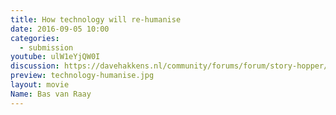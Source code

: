 ```yaml
---
title: How technology will re-humanise
date: 2016-09-05 10:00
categories:
  - submission
youtube: ulW1eYjQW0I
discussion: https://davehakkens.nl/community/forums/forum/story-hopper/discuss/
preview: technology-humanise.jpg
layout: movie
Name: Bas van Raay
---
```

